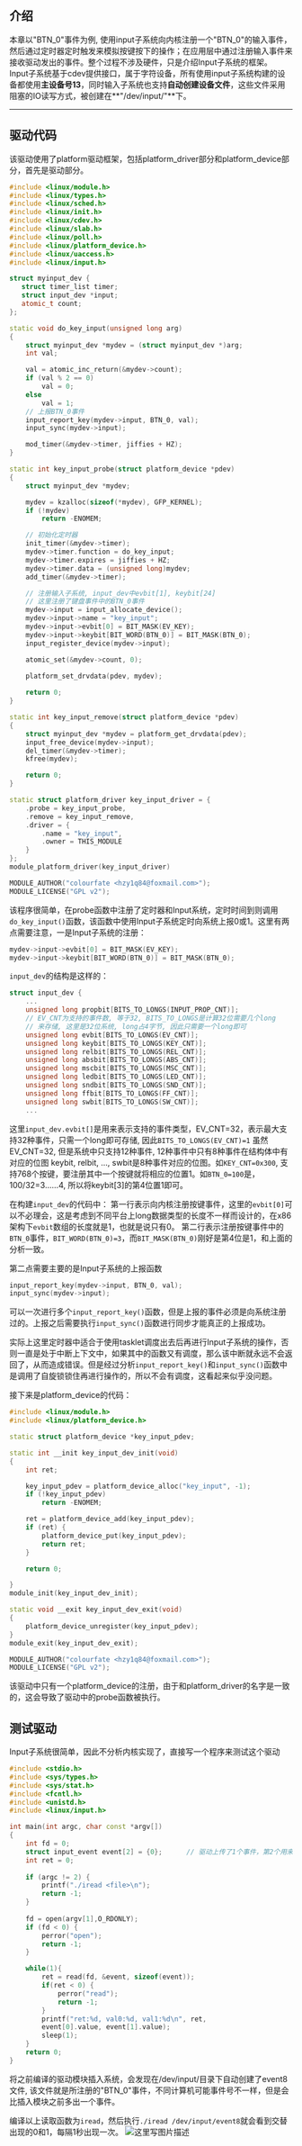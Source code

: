 ## 介绍

本章以"BTN_0"事件为例, 使用input子系统向内核注册一个"BTN_0"的输入事件，然后通过定时器定时触发来模拟按键按下的操作；在应用层中通过注册输入事件来接收驱动发出的事件。整个过程不涉及硬件，只是介绍Input子系统的框架。
Input子系统基于cdev提供接口，属于字符设备，所有使用input子系统构建的设备都使用**主设备号13**，同时输入子系统也支持**自动创建设备文件**，这些文件采用阻塞的IO读写方式，被创建在**"/dev/input/"**下。

----

## 驱动代码

该驱动使用了platform驱动框架，包括platform_driver部分和platform_device部分，首先是驱动部分。

```cpp
#include <linux/module.h>
#include <linux/types.h>
#include <linux/sched.h>
#include <linux/init.h>
#include <linux/cdev.h>
#include <linux/slab.h>
#include <linux/poll.h>
#include <linux/platform_device.h>
#include <linux/uaccess.h>
#include <linux/input.h>

struct myinput_dev {
   struct timer_list timer;
   struct input_dev *input;
   atomic_t count;
};

static void do_key_input(unsigned long arg)
{
    struct myinput_dev *mydev = (struct myinput_dev *)arg;
    int val;

    val = atomic_inc_return(&mydev->count);
    if (val % 2 == 0)
        val = 0;
    else
        val = 1;
    // 上报BTN_0事件
    input_report_key(mydev->input, BTN_0, val);
    input_sync(mydev->input);

    mod_timer(&mydev->timer, jiffies + HZ);
}

static int key_input_probe(struct platform_device *pdev)
{
    struct myinput_dev *mydev;

    mydev = kzalloc(sizeof(*mydev), GFP_KERNEL);
    if (!mydev)
        return -ENOMEM;

    // 初始化定时器
    init_timer(&mydev->timer);
    mydev->timer.function = do_key_input;
    mydev->timer.expires = jiffies + HZ;
    mydev->timer.data = (unsigned long)mydev;
    add_timer(&mydev->timer);

    // 注册输入子系统, input_dev中evbit[1], keybit[24]
    // 这里注册了键盘事件中的BTN_0事件
    mydev->input = input_allocate_device();
    mydev->input->name = "key_input";
    mydev->input->evbit[0] = BIT_MASK(EV_KEY);
    mydev->input->keybit[BIT_WORD(BTN_0)] = BIT_MASK(BTN_0);
    input_register_device(mydev->input);

    atomic_set(&mydev->count, 0);

    platform_set_drvdata(pdev, mydev);
    
    return 0;
}

static int key_input_remove(struct platform_device *pdev)
{
    struct myinput_dev *mydev = platform_get_drvdata(pdev);
    input_free_device(mydev->input);
    del_timer(&mydev->timer);
    kfree(mydev);

    return 0;
}

static struct platform_driver key_input_driver = {
    .probe = key_input_probe,
    .remove = key_input_remove,
    .driver = {
        .name = "key_input",
        .owner = THIS_MODULE
    }
};
module_platform_driver(key_input_driver)

MODULE_AUTHOR("colourfate <hzy1q84@foxmail.com>");
MODULE_LICENSE("GPL v2");
```
该程序很简单，在probe函数中注册了定时器和Input系统，定时时间到则调用`do_key_input()`函数，该函数中使用Input子系统定时向系统上报0或1。这里有两点需要注意，一是Input子系统的注册：
```cpp
mydev->input->evbit[0] = BIT_MASK(EV_KEY);
mydev->input->keybit[BIT_WORD(BTN_0)] = BIT_MASK(BTN_0);
```
`input_dev`的结构是这样的：
```cpp
struct input_dev {
    ...
	unsigned long propbit[BITS_TO_LONGS(INPUT_PROP_CNT)];
    // EV_CNT为支持的事件数, 等于32, BITS_TO_LONGS是计算32位需要几个long
    // 来存储, 这里是32位系统, long占4字节, 因此只需要一个long即可
	unsigned long evbit[BITS_TO_LONGS(EV_CNT)];
	unsigned long keybit[BITS_TO_LONGS(KEY_CNT)];
	unsigned long relbit[BITS_TO_LONGS(REL_CNT)];
	unsigned long absbit[BITS_TO_LONGS(ABS_CNT)];
	unsigned long mscbit[BITS_TO_LONGS(MSC_CNT)];
	unsigned long ledbit[BITS_TO_LONGS(LED_CNT)];
	unsigned long sndbit[BITS_TO_LONGS(SND_CNT)];
	unsigned long ffbit[BITS_TO_LONGS(FF_CNT)];
	unsigned long swbit[BITS_TO_LONGS(SW_CNT)];
    ...
```
这里`input_dev.evbit[]`是用来表示支持的事件类型，EV_CNT=32，表示最大支持32种事件，只需一个long即可存储, 因此`BITS_TO_LONGS(EV_CNT)=1`
虽然EV_CNT=32, 但是系统中只支持12种事件, 12种事件中只有8种事件在结构体中有对应的位图
keybit, relbit, ..., swbit是8种事件对应的位图。如`KEY_CNT=0x300`, 支持768个按键，要注册其中一个按键就将相应的位置1。如`BTN_0=100`是，100/32=3......4, 所以将keybit[3]的第4位置1即可。

在构建`input_dev`的代码中：
第一行表示向内核注册按键事件，这里的`evbit[0]`可以不必理会，这是考虑到不同平台上long数据类型的长度不一样而设计的，在x86架构下`evbit`数组的长度就是1，也就是说只有0。
第二行表示注册按键事件中的`BTN_0`事件，`BIT_WORD(BTN_0)=3`，而`BIT_MASK(BTN_0)`刚好是第4位是1，和上面的分析一致。

第二点需要主要的是Input子系统的上报函数
```cpp
input_report_key(mydev->input, BTN_0, val);
input_sync(mydev->input);
```
可以一次进行多个`input_report_key()`函数，但是上报的事件必须是向系统注册过的。上报之后需要执行`input_sync()`函数进行同步才能真正的上报成功。

实际上这里定时器中适合于使用tasklet调度出去后再进行Input子系统的操作，否则一直是处于中断上下文中，如果其中的函数又有调度，那么该中断就永远不会返回了，从而造成错误。但是经过分析`input_report_key()`和`input_sync()`函数中是调用了自旋锁锁住再进行操作的，所以不会有调度，这看起来似乎没问题。

接下来是platform_device的代码：
```cpp
#include <linux/module.h>
#include <linux/platform_device.h>

static struct platform_device *key_input_pdev;

static int __init key_input_dev_init(void)
{
	int ret;

    key_input_pdev = platform_device_alloc("key_input", -1);
	if (!key_input_pdev)
		return -ENOMEM;

	ret = platform_device_add(key_input_pdev);
	if (ret) {
		platform_device_put(key_input_pdev);
		return ret;
	}

	return 0;

}
module_init(key_input_dev_init);

static void __exit key_input_dev_exit(void)
{
	platform_device_unregister(key_input_pdev);
}
module_exit(key_input_dev_exit);

MODULE_AUTHOR("colourfate <hzy1q84@foxmail.com>");
MODULE_LICENSE("GPL v2");
```
该驱动中只有一个platform_device的注册，由于和platform_driver的名字是一致的，这会导致了驱动中的probe函数被执行。

## 测试驱动

Input子系统很简单，因此不分析内核实现了，直接写一个程序来测试这个驱动

```cpp
#include <stdio.h>
#include <sys/types.h>
#include <sys/stat.h>
#include <fcntl.h>
#include <unistd.h>
#include <linux/input.h>

int main(int argc, char const *argv[])
{
    int fd = 0;
    struct input_event event[2] = {0};      // 驱动上传了1个事件，第2个用来装空元素 
    int ret = 0;
	
	if (argc != 2) {
		printf("./iread <file>\n");
		return -1;
	}
    
	fd = open(argv[1],O_RDONLY);
	if (fd < 0) {
		perror("open");
		return -1;
	}

    while(1){
        ret = read(fd, &event, sizeof(event));
		if(ret < 0) {
			perror("read");
			return -1;
		}
        printf("ret:%d, val0:%d, val1:%d\n", ret,
        event[0].value, event[1].value);
        sleep(1);
    }
    return 0;
}

```
将之前编译的驱动模块插入系统，会发现在/dev/input/目录下自动创建了event8文件, 该文件就是所注册的"BTN_0"事件，不同计算机可能事件号不一样，但是会比插入模块之前多出一个事件。

编译以上读取函数为`iread`，然后执行`./iread /dev/input/event8`就会看到交替出现的0和1，每隔1秒出现一次。
![这里写图片描述](res/Linux驱动开发03：Input子系统_1.png)